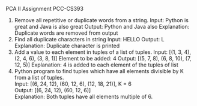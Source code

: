 PCA II Assignment
PCC-CS393

1. Remove all repetitive or duplicate words from a string.
   Input: Python is great and Java is also great
   Output: Python and Java also
   Explanation: Duplicate words are removed from output
2. Find all duplicate characters in string
   Input: HELLO
   Output: L
   Explanation: Duplicate character is printed
3. Add a value to each element in tuples of a list of tuples. Input: [(1, 3, 4), (2, 4, 6), (3, 8, 1)]
   Element to be added: 4
   Output: [(5, 7, 8), (6, 8, 10), (7, 12, 5)]
   Explanation: 4 is added to each element of the tuples of list
4. Python program to find tuples which have all elements divisible by K from a list of tuples.  
   Input: [(6, 24, 12), (60, 12, 6), (12, 18, 21)], K = 6  
   Output: [(6, 24, 12), (60, 12, 6)]  
   Explanation: Both tuples have all elements multiple of 6.

